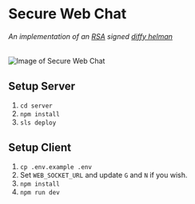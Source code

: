 # Secure Web Chat

###### An implementation of an [RSA](https://en.wikipedia.org/wiki/RSA_(cryptosystem)) signed [diffy helman](https://en.wikipedia.org/wiki/Diffie%E2%80%93Hellman_key_exchange)

![Image of Secure Web Chat](https://user-images.githubusercontent.com/17494632/137641389-51add67c-ab20-49f0-a04b-4ca2af7d0d64.png)

## Setup Server
 1. `cd server`
 2. `npm install`
 3. `sls deploy`
## Setup Client
 1. `cp .env.example .env`
 2. Set `WEB_SOCKET_URL` and update `G` and `N` if you wish.
 3. `npm install`
 4. `npm run dev`
